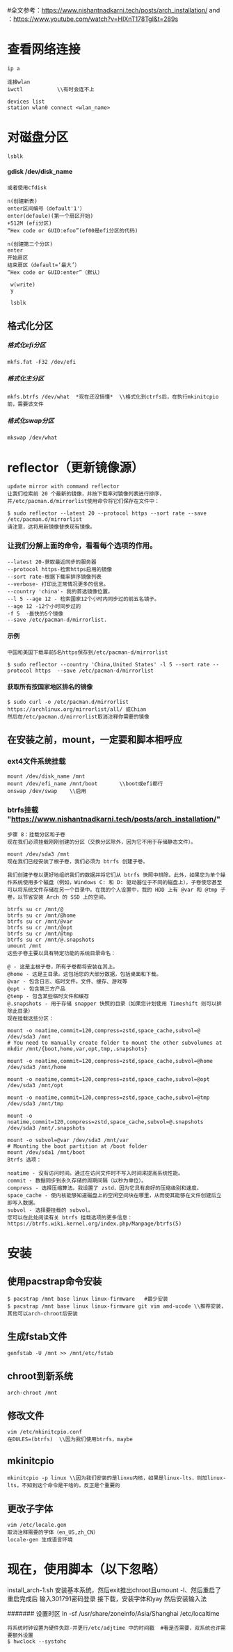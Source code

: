 #全文参考：https://www.nishantnadkarni.tech/posts/arch_installation/ and ：https://www.youtube.com/watch?v=HIXnT178TgI&t=289s

# 查看网络连接
	ip a
	
	连接wlan
	iwctl			\\有时会连不上

	devices list
	station wlan0 connect <wlan_name>

# 对磁盘分区
	lsblk
	
#### gdisk /dev/disk_name
	或者使用cfdisk
	
	n(创建新表)
	enter区间编号（default'1'）
	enter(defaule)(第一个扇区开始)
	+512M (efi分区)
	“Hex code or GUID:efoo”(ef00是efi分区的代码)
	
	n(创建第二个分区)
	enter
	开始扇区
	结束扇区（default=‘最大’）
	“Hex code or GUID:enter”（默认）
	 
	 w(write)
	 y
	 
	 lsblk

## 格式化分区
##### 格式化efi分区
	mkfs.fat -F32 /dev/efi
##### 格式化主分区
	mkfs.btrfs /dev/what  *现在还没搞懂*	\\格式化到ctrfs后，在执行mkinitcpio前，需要该文件
##### 格式化swap分区
	mkswap /dev/what


# reflector（更新镜像源）

	update mirror with command reflector
	让我们检索前 20 个最新的镜像，并按下载率对镜像列表进行排序，并/etc/pacman.d/mirrorlist使用命令将它们保存在文件中：

	$ sudo reflector --latest 20 --protocol https --sort rate --save /etc/pacman.d/mirrorlist
	请注意，这将用新镜像替换现有镜像。

### 让我们分解上面的命令，看看每个选项的作用。

	--latest 20-获取最近同步的服务器
	--protocol https-检索https启用的镜像
	--sort rate-根据下载率排序镜像列表
	--verbose- 打印比正常情况更多的信息。
	--country 'china'- 我的首选镜像位置。
	--l 5 --age 12 - 检索国家12个小时内同步过的前五名镜子。
	--age 12 -12个小时同步过的
	-f 5  -最快的5个镜像
	--save /etc/pacman-d/mirrorlist.
	
#### 示例

	中国和美国下载率前5名https保存到/etc/pacman-d/mirrorlist	
	
	$ sudo reflector --country 'China,United States' -l 5 --sort rate --protocol https  --save /etc/pacman-d/mirrorlist
		
#### 获取所有按国家地区排名的镜像	
	$ sudo curl -o /etc/pacman.d/mirrorlist https://archlinux.org/mirrorlist/all/ 或Chian
	然后在/etc/pacman.d/mirrorlist取消注释你需要的镜像
	
## 在安装之前，mount，一定要和脚本相呼应
### ext4文件系统挂载
	mount /dev/disk_name /mnt
	mount /dev/efi_name /mnt/boot		\\boot或efi都行
	onswap /dev/swap	\\启用
### btrfs挂载	"https://www.nishantnadkarni.tech/posts/arch_installation/"
	步骤 8：挂载分区和子卷
	现在我们必须挂载刚刚创建的分区（交换分区除外，因为它不用于存储静态文件）。

	mount /dev/sda3 /mnt
	现在我们已经安装了根子卷，我们必须为 btrfs 创建子卷。

	我们创建子卷以更好地组织我们的数据并将它们从 btrfs 快照中排除。此外，如果您为单个操作系统使用多个磁盘（例如，Windows C: 和 D: 驱动器位于不同的磁盘上），子卷使您甚至可以将系统文件存储在另一个目录中。在我的个人设置中，我的 HDD 上有 @var 和 @tmp 子卷，以节省安装 Arch 的 SSD 上的空间。

	btrfs su cr /mnt/@
	btrfs su cr /mnt/@home
	btrfs su cr /mnt/@var
	btrfs su cr /mnt/@opt
	btrfs su cr /mnt/@tmp
	btrfs su cr /mnt/@.snapshots
	umount /mnt
	这些子卷主要以具有特定功能的系统目录命名：

	@ - 这是主根子卷，所有子卷都将安装在其上。
	@home - 这是主目录。这包括您的大部分数据，包括桌面和下载。
	@var - 包含日志、临时文件。文件、缓存、游戏等
	@opt - 包含第三方产品
	@temp - 包含某些临时文件和缓存
	@.snapshots - 用于存储 snapper 快照的目录（如果您计划使用 Timeshift 则可以排除此目录）
	现在挂载这些分区：

	mount -o noatime,commit=120,compress=zstd,space_cache,subvol=@ /dev/sda3 /mnt
	# You need to manually create folder to mount the other subvolumes at
	mkdir /mnt/{boot,home,var,opt,tmp,.snapshots}

	mount -o noatime,commit=120,compress=zstd,space_cache,subvol=@home /dev/sda3 /mnt/home

	mount -o noatime,commit=120,compress=zstd,space_cache,subvol=@opt /dev/sda3 /mnt/opt

	mount -o noatime,commit=120,compress=zstd,space_cache,subvol=@tmp /dev/sda3 /mnt/tmp

	mount -o noatime,commit=120,compress=zstd,space_cache,subvol=@.snapshots /dev/sda3 /mnt/.snapshots

	mount -o subvol=@var /dev/sda3 /mnt/var
	# Mounting the boot partition at /boot folder
	mount /dev/sda1 /mnt/boot
	Btrfs 选项：

	noatime - 没有访问时间。通过在访问文件时不写入时间来提高系统性能。
	commit - 数据同步到永久存储的周期间隔（以秒为单位）。
	compress - 选择压缩算法。我设置了 zstd，因为它具有良好的压缩级别和速度。
	space_cache - 使内核能够知道磁盘上的空闲空间块在哪里，从而使其能够在文件创建后立即写入数据。
	subvol - 选择要挂载的 subvol。
	您可以在此处阅读有关 btrfs 挂载选项的更多信息：https://btrfs.wiki.kernel.org/index.php/Manpage/btrfs(5)


# 安装	
## 使用pacstrap命令安装
	
	$ pacstrap /mnt base linux linux-firmware	#最少安装
	$ pacstrap /mnt base linux linux-firmware git vim amd-ucode \\推荐安装，其他可以arch-chroot后安装

## 生成fstab文件
	genfstab -U /mnt >> /mnt/etc/fstab

## chroot到新系统
	arch-chroot /mnt
	
## 修改文件
	vim /etc/mkinitcpio.conf
	在DULES=(btrfs)	\\因为我们使用btrfs，maybe

## mkinitcpio
	mkinitcpio -p linux \\因为我们安装的是linxu内核，如果是linux-lts，则加linux-lts，不知到这个命令是干啥的，反正是个重要的


## 更改子字体
	vim /etc/locale.gen
	取消注释需要的字体（en_US,zh_CN）
	locale-gen 生成语言环境

# 现在，使用脚本（以下忽略）

install_arch-1.sh	安装基本系统，然后exit推出chroot且umount -l、然后重启了
重启完成后
输入301791密码登录
接下载，安装字体和yay
然后安装输入法














####### 设置时区
	ln -sf /usr/share/zoneinfo/Asia/Shanghai /etc/localtime
	
	将系统时钟设置为硬件失踪-并更行/etc/adjtime 中的时间戳	#看是否需要，双系统也许需要额外设置
	$ hwclock --systohc
	
	
